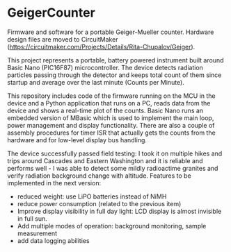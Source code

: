 # GeigerCounter
Firmware and software for a portable Geiger-Mueller counter. Hardware design files are moved to CircuitMaker (https://circuitmaker.com/Projects/Details/Rita-Chupalov/Geiger).

This project represents a portable, battery powered instrument built around Basic Nano (PIC16F87) microcontroller. The device detects 
radiation particles passing through the detector and keeps total count of them since startup and average over the 
last minute (Counts per Minute). 

This repository includes code of the firmware running on the MCU in the device and a Python application that runs on a PC, 
reads data from the device and shows a real-time plot of the counts. Basic Nano runs an embedded version of MBasic which is used to implement the main loop, power management and display functionality. There are also a couple of assembly procedures for timer ISR that actually gets the counts from the hardware and for low-level display bus handling.

The device successfully passed field testing: I took it on multiple hikes and trips around Cascades and Eastern Washington and it is reliable and performs well - I was able to detect some mildly radioactime granites and verify radiation background change with altitude. 
Features to be implemented in the next version:
 * reduced weight: use LiPO batteries instead of NiMH
 * reduce power consumption (related to the previous item)
 * Improve display visibility in full day light: LCD display is almost invisible in full sun.
 * Add multiple modes of operation: background monitoring, sample measurement
 * add data logging abilities

